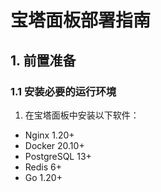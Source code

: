 # 宝塔面板部署指南

## 1. 前置准备

### 1.1 安装必要的运行环境
1. 在宝塔面板中安装以下软件：
- Nginx 1.20+
- Docker 20.10+
- PostgreSQL 13+
- Redis 6+
- Go 1.20+ 